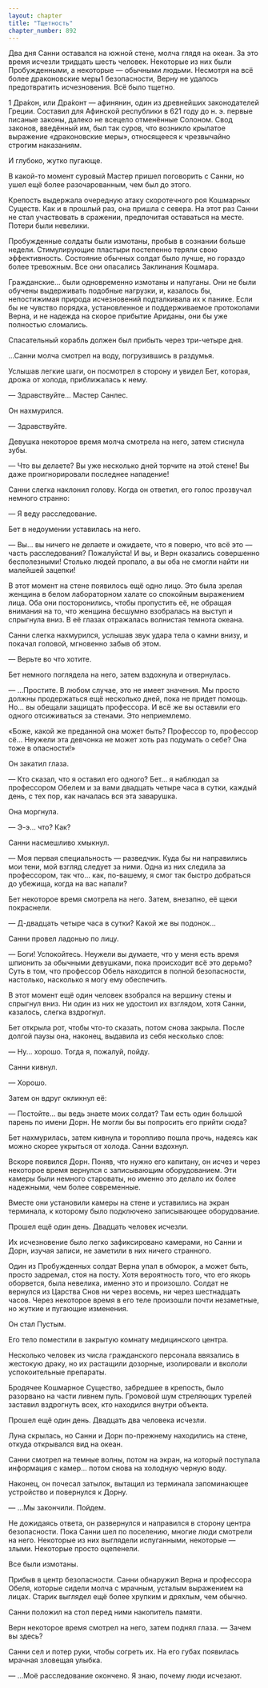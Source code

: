 ```yaml
---
layout: chapter
title: "Тщетность"
chapter_number: 892
---
```


Два дня Санни оставался на южной стене, молча глядя на океан. За это время исчезли тридцать шесть человек. Некоторые из них были Пробужденными, а некоторые — обычными людьми. Несмотря на всё более драконовские меры1 безопасности, Верну не удалось предотвратить исчезновения. Всё было тщетно.

1 Дра́кон, или Дра́конт — афинянин, один из древнейших законодателей Греции. Составил для Афинской республики в 621 году до н. э. первые писаные законы, далеко не всецело отменённые Солоном. Свод законов, введённый им, был так суров, что возникло крылатое выражение «драконовские меры», относящееся к чрезвычайно строгим наказаниям.

И глубоко, жутко пугающе.

В какой-то момент суровый Мастер пришел поговорить с Санни, но ушел ещё более разочарованным, чем был до этого.

Крепость выдержала очередную атаку скоротечного роя Кошмарных Существ. Как и в прошлый раз, она пришла с севера. На этот раз Санни не стал участвовать в сражении, предпочитая оставаться на месте. Потери были невелики.

Пробужденные солдаты были измотаны, пробыв в сознании больше недели. Стимулирующие пластыри постепенно теряли свою эффективность. Состояние обычных солдат было лучше, но гораздо более тревожным. Все они опасались Заклинания Кошмара.

Гражданские... были одновременно измотаны и напуганы. Они не были обучены выдерживать подобные нагрузки, и, казалось бы, непостижимая природа исчезновений подталкивала их к панике. Если бы не чувство порядка, установленное и поддерживаемое протоколами Верна, и не надежда на скорое прибытие Ариданы, они бы уже полностью сломались.

Спасательный корабль должен был прибыть через три-четыре дня.

...Санни молча смотрел на воду, погрузившись в раздумья.

Услышав легкие шаги, он посмотрел в сторону и увидел Бет, которая, дрожа от холода, приближалась к нему.

— Здравствуйте... Мастер Санлес.

Он нахмурился.

— Здравствуйте.

Девушка некоторое время молча смотрела на него, затем стиснула зубы.

— Что вы делаете? Вы уже несколько дней торчите на этой стене! Вы даже проигнорировали последнее нападение!

Санни слегка наклонил голову. Когда он ответил, его голос прозвучал немного странно:

— Я веду расследование.

Бет в недоумении уставилась на него.

— Вы... вы ничего не делаете и ожидаете, что я поверю, что всё это — часть расследования? Пожалуйста! И вы, и Верн оказались совершенно бесполезными! Столько людей пропало, а вы оба не смогли найти ни малейшей зацепки!

В этот момент на стене появилось ещё одно лицо. Это была зрелая женщина в белом лабораторном халате со спокойным выражением лица. Оба они посторонились, чтобы пропустить её, не обращая внимания на то, что женщина бесшумно взобралась на выступ и спрыгнула вниз. В её глазах отражалась волнистая темнота океана.

Санни слегка нахмурился, услышав звук удара тела о камни внизу, и покачал головой, мгновенно забыв об этом.

— Верьте во что хотите.

Бет немного поглядела на него, затем вздохнула и отвернулась.

— ...Простите. В любом случае, это не имеет значения. Мы просто должны продержаться ещё несколько дней, пока не придет помощь. Но... вы обещали защищать профессора. И всё же вы оставили его одного отсиживаться за стенами. Это неприемлемо.

«Боже, какой же преданной она может быть? Профессор то, профессор сё... Неужели эта девчонка не может хоть раз подумать о себе? Она тоже в опасности!»

Он закатил глаза.

— Кто сказал, что я оставил его одного? Бет... я наблюдал за профессором Обелем и за вами двадцать четыре часа в сутки, каждый день, с тех пор, как началась вся эта заварушка.

Она моргнула.

— Э-э... что? Как?

Санни насмешливо хмыкнул.

— Моя первая специальность — разведчик. Куда бы ни направились мои тени, мой взгляд следует за ними. Одна из них следила за профессором, так что... как, по-вашему, я смог так быстро добраться до убежища, когда на вас напали?

Бет некоторое время смотрела на него. Затем, внезапно, её щеки покраснели.

— Д-двадцать четыре часа в сутки? Какой же вы подонок...

Санни провел ладонью по лицу.

— Боги! Успокойтесь. Неужели вы думаете, что у меня есть время шпионить за обычными девушками, пока происходит всё это дерьмо? Суть в том, что профессор Обель находится в полной безопасности, настолько, насколько я могу ему обеспечить.

В этот момент ещё один человек взобрался на вершину стены и спрыгнул вниз. Ни один из них не удостоил их взглядом, хотя Санни, казалось, слегка вздрогнул.

Бет открыла рот, чтобы что-то сказать, потом снова закрыла. После долгой паузы она, наконец, выдавила из себя несколько слов:

— Ну... хорошо. Тогда я, пожалуй, пойду.

Санни кивнул.

— Хорошо.

Затем он вдруг окликнул её:

— Постойте... вы ведь знаете моих солдат? Там есть один большой парень по имени Дорн. Не могли бы вы попросить его прийти сюда?

Бет нахмурилась, затем кивнула и торопливо пошла прочь, надеясь как можно скорее укрыться от холода. Санни вздохнул.

Вскоре появился Дорн. Поняв, что нужно его капитану, он исчез и через некоторое время вернулся с записывающим оборудованием. Эти камеры были немного староваты, но именно это делало их более надежными, чем более современные.

Вместе они установили камеры на стене и уставились на экран терминала, к которому было подключено записывающее оборудование.

Прошел ещё один день. Двадцать человек исчезли.

Их исчезновение было легко зафиксировано камерами, но Санни и Дорн, изучая записи, не заметили в них ничего странного.

Один из Пробужденных солдат Верна упал в обморок, а может быть, просто задремал, стоя на посту. Хотя вероятность того, что его якорь оборвется, была невелика, именно это и произошло. Солдат не вернулся из Царства Снов ни через восемь, ни через шестнадцать часов. Через некоторое время в его теле произошли почти незаметные, но жуткие и пугающие изменения.

Он стал Пустым.

Его тело поместили в закрытую комнату медицинского центра.

Несколько человек из числа гражданского персонала ввязались в жестокую драку, но их растащили дозорные, изолировали и вкололи успокоительные препараты.

Бродячее Кошмарное Существо, забредшее в крепость, было разорвано на части ливнем пуль. Громовой шум стреляющих турелей заставил вздрогнуть всех, кто находился внутри объекта.

Прошел ещё один день. Двадцать два человека исчезли.

Луна скрылась, но Санни и Дорн по-прежнему находились на стене, откуда открывался вид на океан.

Санни смотрел на темные волны, потом на экран, на который поступала информация с камер... потом снова на холодную черную воду.

Наконец, он почесал затылок, вытащил из терминала запоминающее устройство и повернулся к Дорну.

— ...Мы закончили. Пойдем.

Не дожидаясь ответа, он развернулся и направился в сторону центра безопасности. Пока Санни шел по поселению, многие люди смотрели на него. Некоторые из них выглядели испуганными, некоторые — злыми. Некоторые просто оцепенели.

Все были измотаны.

Прибыв в центр безопасности. Санни обнаружил Верна и профессора Обеля, которые сидели молча с мрачным, усталым выражением на лицах. Старик выглядел ещё более хрупким и дряхлым, чем обычно.

Санни положил на стол перед ними накопитель памяти.

Верн некоторое время смотрел на него, затем поднял глаза. — Зачем вы здесь?

Санни сел и потер руки, чтобы согреть их. На его губах появилась мрачная зловещая улыбка.

— ...Моё расследование окончено. Я знаю, почему люди исчезают.